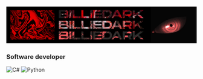 [![Header](https://github.com/billiedark/billiedark/blob/main/mpEQuQm.png?raw=true)](https://dbd20rank.net/)

### Software developer

![C#](https://img.shields.io/badge/-С#-0a0a0a?style=for-the-badge&logo=%23&logoColor=bd24e3)
![Python](https://img.shields.io/badge/-Python-0a0a0a?style=for-the-badge&logo=python&logoColor=24e387)
<!--
**billiedark/billiedark** is a ✨ _special_ ✨ repository because its `README.md` (this file) appears on your GitHub profile.

Here are some ideas to get you started:

- 🔭 I’m currently working on ...
- 🌱 I’m currently learning ...
- 👯 I’m looking to collaborate on ...
- 🤔 I’m looking for help with ...
- 💬 Ask me about ...
- 📫 How to reach me: ...
- 😄 Pronouns: ...
- ⚡ Fun fact: ...
-->
